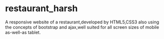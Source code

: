 # restaurant_harsh
A responsive website of a restaurant,developed by HTML5,CSS3 also using the concepts of bootstrap and ajax,well suited for all screen sizes of mobile as-well-as tablet.
